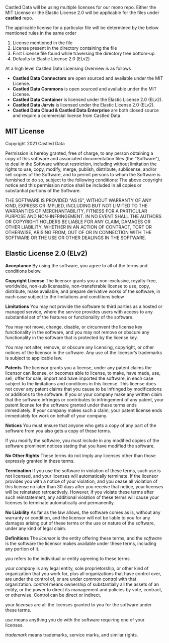 
Castled Data will be using multiple licenses for our mono repo. Either the MIT License or the Elastic License 2.0 will be applicable for the files under **castled** repo.

The applicable license for a particular file will be determined by the below mentioned rules in the same order
1. License mentioned in the file 
2. License present in the directory containing the file
3. First License file found while traversing the directory tree bottom-up
4. Defaults to Elastic License 2.0 (ELv2)

At a high level Castled Data Licensing Overview is as follows
* **Castled Data Connectors** are open sourced and available under the MIT License.
* **Castled Data Commons** is open sourced and available under the MIT License.
* **Castled Data Container** is licensed under the Elastic License 2.0 (ELv2).
* **Castled Data Jarvis** is licensed under the Elastic License 2.0 (ELv2).
* **Castled Data Cloud & Castled Data Enterprise** are both closed source and require a commercial license from Castled Data.

## MIT License

Copyright 2021 Castled Data

Permission is hereby granted, free of charge, to any person obtaining a copy of this software and associated documentation files (the "Software"), to deal in the Software without restriction, including without limitation the rights to use, copy, modify, merge, publish, distribute, sublicense, and/or sell copies of the Software, and to permit persons to whom the Software is furnished to do so, subject to the following conditions:
The above copyright notice and this permission notice shall be included in all copies or substantial portions of the Software.

THE SOFTWARE IS PROVIDED "AS IS", WITHOUT WARRANTY OF ANY KIND, EXPRESS OR IMPLIED, INCLUDING BUT NOT LIMITED TO THE WARRANTIES OF MERCHANTABILITY, FITNESS FOR A PARTICULAR PURPOSE AND NON-INFRINGEMENT. IN NO EVENT SHALL THE AUTHORS OR COPYRIGHT HOLDERS BE LIABLE FOR ANY CLAIM, DAMAGES OR OTHER LIABILITY, WHETHER IN AN ACTION OF CONTRACT, TORT OR OTHERWISE, ARISING FROM, OUT OF OR IN CONNECTION WITH THE SOFTWARE OR THE USE OR OTHER DEALINGS IN THE SOFTWARE.



## Elastic License 2.0 (ELv2)

**Acceptance**
By using the software, you agree to all of the terms and conditions below.

**Copyright License**
The licensor grants you a non-exclusive, royalty-free, worldwide, non-sub licensable, non-transferable license to use, copy, distribute, make available, and prepare derivative works of the software, in each case subject to the limitations and conditions below

**Limitations**
You may not provide the software to third parties as a hosted or managed service, where the service provides users with access to any substantial set of the features or functionality of the software.

You may not move, change, disable, or circumvent the license key functionality in the software, and you may not remove or obscure any functionality in the software that is protected by the license key.

You may not alter, remove, or obscure any licensing, copyright, or other notices of the licensor in the software. Any use of the licensor’s trademarks is subject to applicable law.

**Patents**
The licensor grants you a license, under any patent claims the licensor can license, or becomes able to license, to make, have made, use, sell, offer for sale, import and have imported the software, in each case subject to the limitations and conditions in this license. This license does not cover any patent claims that you cause to be infringed by modifications or additions to the software. If you or your company make any written claim that the software infringes or contributes to infringement of any patent, your patent license for the software granted under these terms ends immediately. If your company makes such a claim, your patent license ends immediately for work on behalf of your company.

**Notices**
You must ensure that anyone who gets a copy of any part of the software from you also gets a copy of these terms.

If you modify the software, you must include in any modified copies of the software prominent notices stating that you have modified the software.

**No Other Rights**
These terms do not imply any licenses other than those expressly granted in these terms.

**Termination**
If you use the software in violation of these terms, such use is not licensed, and your licenses will automatically terminate. If the licensor provides you with a notice of your violation, and you cease all violation of this license no later than 30 days after you receive that notice, your licenses will be reinstated retroactively. However, if you violate these terms after such reinstatement, any additional violation of these terms will cause your licenses to terminate automatically and permanently.

**No Liability**
As far as the law allows, the software comes as is, without any warranty or condition, and the licensor will not be liable to you for any damages arising out of these terms or the use or nature of the software, under any kind of legal claim.

**Definitions**
The *licensor* is the entity offering these terms, and the *software* is the software the licensor makes available under these terms, including any portion of it.

*you* refers to the individual or entity agreeing to these terms.

*your company* is any legal entity, sole proprietorship, or other kind of organization that you work for, plus all organizations that have control over, are under the control of, or are under common control with that organization. *control* means ownership of substantially all the assets of an entity, or the power to direct its management and policies by vote, contract, or otherwise. Control can be direct or indirect.

*your licenses* are all the licenses granted to you for the software under these terms.

*use* means anything you do with the software requiring one of your licenses.

*trademark* means trademarks, service marks, and similar rights.
